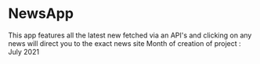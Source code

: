 # NewsApp
This app features all the latest new fetched via an API's and clicking on any news will direct you to the exact news site
Month of creation of project : July 2021
